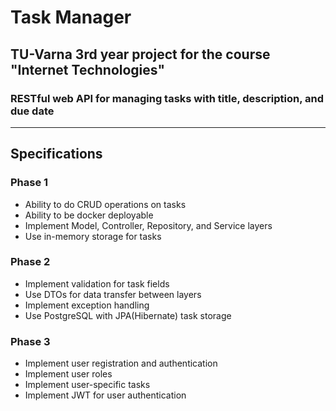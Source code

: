 # Task Manager
## TU-Varna 3rd year project for the course "Internet Technologies"
### RESTful web API for managing tasks with title, description, and due date

---
## Specifications

### Phase 1
- Ability to do CRUD operations on tasks
- Ability to be docker deployable
- Implement Model, Controller, Repository, and Service layers
- Use in-memory storage for tasks

### Phase 2
- Implement validation for task fields
- Use DTOs for data transfer between layers
- Implement exception handling
- Use PostgreSQL with JPA(Hibernate) task storage

### Phase 3
- Implement user registration and authentication
- Implement user roles
- Implement user-specific tasks
- Implement JWT for user authentication